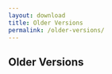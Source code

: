 ```yaml
---
layout: download
title: Older Versions
permalink: /older-versions/
---
```


<h2 style="margin-bottom: 1.2rem;"><strong>Older Versions</strong></h2>